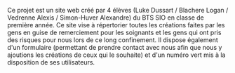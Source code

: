 Ce projet est un site web créé par 4 élèves (Luke Dussart / Blachere Logan / Vedrenne Alexis / Simon-Huver Alexandre) du BTS SIO en classe de première année. Ce site vise à répertorier toutes les créations faites par les gens en guise de remerciement pour les soignants et les gens qui ont pris des risques pour nous lors de ce long confinement. Il dispose également d'un formulaire (permettant de prendre contact avec nous afin que nous y ajoutions les créations de ceux qui le souhaite) et d'un numéro vert mis à la disposition de ses utilisateurs.
